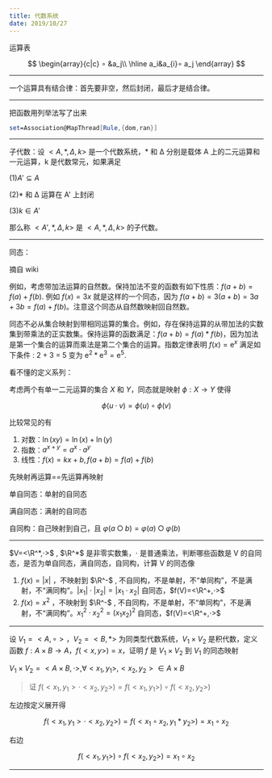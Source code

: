 ```yaml
---
title: 代数系统
date: 2019/10/27
---
```


运算表

$$
\begin{array}{c|c}
    ∘ &a_j\\
    \hline
    a_i&a_{i}∘ a_j
\end{array}
$$

---

一个运算具有结合律：首先要非空，然后封闭，最后才是结合律。

---

把函数用列举法写了出来

```Mathematica
set=Association@MapThread[Rule,{dom,ran}]
```

---

子代数：设 $<A, *, Δ, k>$ 是一个代数系统，* 和 Δ 分别是载体 A 上的二元运算和一元运算，k 是代数常元，如果满足

(1)$A'⊆ A$

(2)* 和 Δ 运算在 A' 上封闭

(3)$k∈A'$

那么称 $<A', *, Δ, k>$ 是 $< A, *, Δ, k >$ 的子代数。

---

同态：

摘自 wiki

例如，考虑带加法运算的自然数。保持加法不变的函数有如下性质：$f(a + b) = f(a) + f(b)$. 例如 $f(x) = 3x$ 就是这样的一个同态，因为 $f(a + b) = 3(a + b) = 3a + 3b = f(a) + f(b)$。注意这个同态从自然数映射回自然数。

同态不必从集合映射到带相同运算的集合。例如，存在保持运算的从带加法的实数集到带乘法的正实数集。保持运算的函数满足：$f(a + b) = f(a) * f(b)$，因为加法是第一个集合的运算而乘法是第二个集合的运算。指数定律表明 $f(x) = \mathrm{e}^x$ 满足如下条件 : 2 + 3 = 5 变为 $\mathrm{e}^2 * \mathrm{e}^3 = \mathrm{e}^5$.

看不懂的定义系列：

考虑两个有单一二元运算的集合 $X$ 和 $Y$，同态就是映射 $\phi :X→ Y$ 使得

$$
\phi (u\cdot v)=\phi (u)\circ \phi (v)
$$

比较常见的有

1. 对数：$\ln(xy)=\ln(x)+\ln(y)$
2. 指数：$a^{x+y}=a^x⋅a^y$
3. 线性：$f(x)=kx+b,f(a+b)=f(a)+f(b)$

先映射再运算==先运算再映射

单自同态：单射的自同态

满自同态：满射的自同态

自同构：自己映射到自己，且 $φ(a○b)=φ(a)○φ(b)$

---

$V=<\R^*,⋅>$ , $\R^*$ 是非零实数集，⋅ 是普通乘法，判断哪些函数是 V 的自同态，是否为单自同态，满自同态，自同构，计算 V 的同态像

1. $f(x)=|x|$ ，不映射到 $\R^-$ , 不自同构，不是单射，不“单同构”，不是满射，不“满同构”。$|x_1|⋅|x_2|=|x_1⋅x_2|$ 自同态，$f(V)=<\R^+,⋅>$
2. $f(x)=x^2$ ，不映射到 $\R^-$ , 不自同构，不是单射，不“单同构”，不是满射，不“满同构”。$x_1^2⋅x_2^2=(x_1x_2)^2$ 自同态，$f(V)=<\R^+,⋅>$

---

设 $V_1=<A,∘>，V_2=<B,*>$ 为同类型代数系统，$V_1×V_2$ 是积代数，定义函数 $f:A×B→A，f(<x,y>)=x$，证明 $f$ 是 $V_1×V_2$ 到 $V_1$ 的同态映射

$V_1×V_2=<A×B,⋅>,∀ <x_1,y_1>,<x_2,y_2>∈ A×B$

> 证 $f(<x_1,y_1>⋅<x_2,y_2>)=f(<x_1,y_1>)∘f(<x_2,y_2>)$

左边按定义展开得

$$
f(<x_1,y_1>⋅<x_2,y_2>)=f(<x_1∘x_2,y_1*y_2>)=x_1∘x_2
$$

右边

$$
f(<x_1,y_1>)∘f(<x_2,y_2>)=x_1∘ x_2
$$

---

